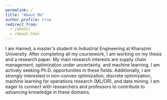 ```yaml
---
permalink: /
title: "About Me"
author_profile: true
redirect_from: 
  - /about/
  - /about.html
---
```


I am Hamed, a master's student in Industrial Engineering at Kharazmi University. After completing all my coursework, I am working on my thesis and a research paper. My main research interests are supply chain management, optimization under uncertainty, and machine learning. I am actively seeking Ph.D. opportunities in these fields. Additionally, I am strongly interested in non-convex optimization, discrete optimization, machine learning for operations research (ML/OR), and data mining. I am eager to connect with researchers and professors to contribute to advancing knowledge in these domains.



